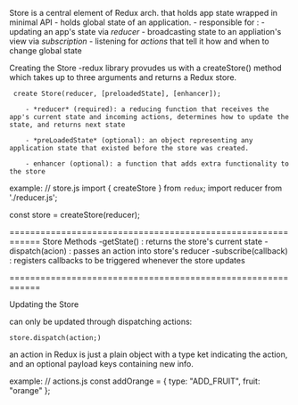 Store is a central element of Redux arch. that holds app state wrapped in minimal API
    - holds global state of an application.
    - responsible for :
        - updating an app's state via *reducer*
        - broadcasting state to an appliation's view via *subscription*
        - listening for *actions* that tell it how and when to change global state

Creating the Store
    -redux library provudes us with a createStore() method which takes up to three arguments and returns a Redux store.

 ``` create Store(reducer, [preloadedState], [enhancer]);```

        - *reducer* (required): a reducing function that receives the app's current state and incoming actions, determines how to update the state, and returns next state

        - *preLoadedState* (optional): an object representing any application state that existed before the store was created.

        - enhancer (optional): a function that adds extra functionality to the store

example:
// store.js
import { createStore } from `redux`;
import reducer from './reducer.js';

const store = createStore(reducer);


============================================================
Store Methods
    -getState() : returns the store's current state
    -dispatch(acion) : passes an action into store's reducer
    -subscribe(callback) : registers callbacks to be triggered whenever the store updates


============================================================

Updating the Store

can only be updated through dispatching actions:

```store.dispatch(action;)```

an action in Redux is just a plain object with a type ket indicating the action, and an optional payload keys containing new info.


example:
// actions.js
const addOrange = {
  type: "ADD_FRUIT",
  fruit: "orange"
};



